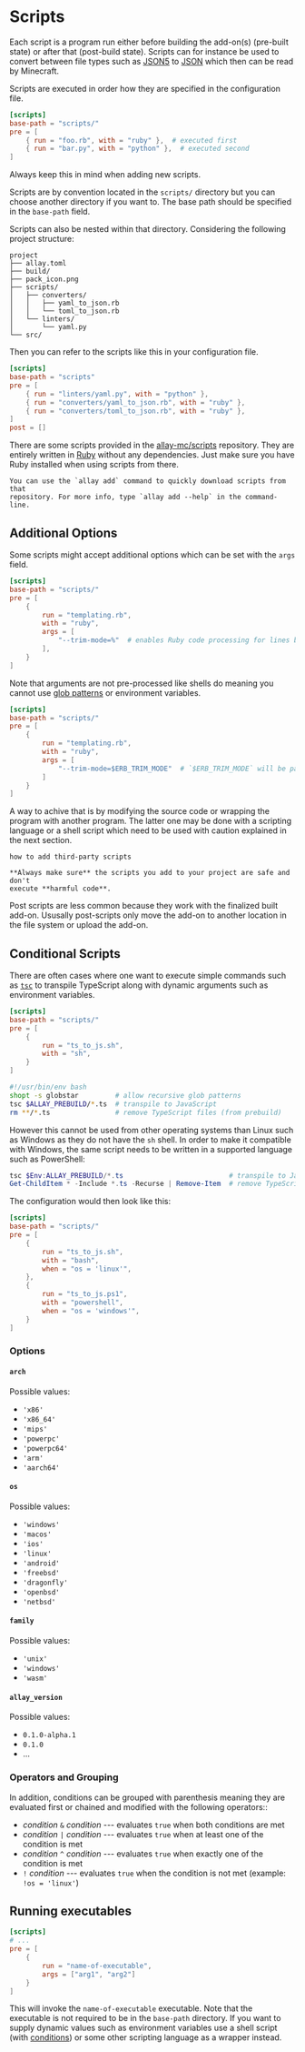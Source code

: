 # Scripts

<!-- toc -->

Each script is a program run either before building the add-on(s)
(pre-built state) or after that (post-build state). Scripts can for instance be
used to convert between file types such as [JSON5](https://json5.org/) to
[JSON](https://www.json.org/json-en.html) which then can be read by Minecraft.

Scripts are executed in order how they are specified in the configuration file.

```toml
[scripts]
base-path = "scripts/"
pre = [
    { run = "foo.rb", with = "ruby" },  # executed first
    { run = "bar.py", with = "python" },  # executed second
]
```

Always keep this in mind when adding new scripts.

Scripts are by convention located in the `scripts/` directory but you can choose
another directory if you want to. The base path should be specified in the
`base-path` field.

Scripts can also be nested within that directory. Considering the following project
structure:

```text
project
├── allay.toml
├── build/
├── pack_icon.png
├── scripts/
│   ├── converters/
│   │   ├── yaml_to_json.rb
│   │   └── toml_to_json.rb
│   └── linters/
│       └── yaml.py
└── src/
```

Then you can refer to the scripts like this in your configuration file.

```toml
[scripts]
base-path = "scripts"
pre = [
    { run = "linters/yaml.py", with = "python" },
    { run = "converters/yaml_to_json.rb", with = "ruby" },
    { run = "converters/toml_to_json.rb", with = "ruby" },
]
post = []
```

There are some scripts provided in the
[allay-mc/scripts](https://github.com/allay-mc/scripts/) repository. They are
entirely written in [Ruby](https://www.ruby-lang.org/en/) without any dependencies.
Just make sure you have Ruby installed when using scripts from there.

```admonish tip
You can use the `allay add` command to quickly download scripts from that
repository. For more info, type `allay add --help` in the command-line.
```


## Additional Options

Some scripts might accept additional options which can be set with the `args`
field.

```toml
[scripts]
base-path = "scripts/"
pre = [
    {
        run = "templating.rb",
        with = "ruby",
        args = [
            "--trim-mode=%"  # enables Ruby code processing for lines beginning with `%`
        ],
    }
]
```

Note that arguments are not pre-processed like shells do meaning you cannot use
[glob patterns](https://en.wikipedia.org/wiki/Glob_(programming)) or environment
variables.

```toml
[scripts]
base-path = "scripts/"
pre = [
    {
        run = "templating.rb",
        with = "ruby",
        args = [
            "--trim-mode=$ERB_TRIM_MODE"  # `$ERB_TRIM_MODE` will be passed to the program as is
        ]
    }
]
```

A way to achive that is by modifying the source code or wrapping the program with
another program. The latter one may be done with a scripting language or a shell
script which need to be used with caution explained in the next section.

```admonish todo
how to add third-party scripts
```

```admonish danger
**Always make sure** the scripts you add to your project are safe and don't
execute **harmful code**.
```

Post scripts are less common because they work with the finalized built add-on.
Ususally post-scripts only move the add-on to another location in the file
system or upload the add-on.


## Conditional Scripts

There are often cases where one want to execute simple commands such as
[`tsc`](https://www.typescriptlang.org/docs/handbook/compiler-options.html) to
transpile TypeScript along with dynamic arguments such as environment variables.

```toml
[scripts]
base-path = "scripts/"
pre = [
    {
        run = "ts_to_js.sh",
        with = "sh",
    }
]
```

```bash
#!/usr/bin/env bash
shopt -s globstar         # allow recursive glob patterns
tsc $ALLAY_PREBUILD/*.ts  # transpile to JavaScript
rm **/*.ts                # remove TypeScript files (from prebuild)
```

However this cannot be used from other operating systems than Linux such as Windows
as they do not have the `sh` shell. In order to make it compatible with Windows,
the same script needs to be written in a supported language such as PowerShell:

```powershell
tsc $Env:ALLAY_PREBUILD/*.ts                          # transpile to JavaScript
Get-ChildItem * -Include *.ts -Recurse | Remove-Item  # remove TypeScript files (from prebuild)
```

The configuration would then look like this:

```toml
[scripts]
base-path = "scripts/"
pre = [
    {
        run = "ts_to_js.sh",
        with = "bash",
        when = "os = 'linux'",
    },
    {
        run = "ts_to_js.ps1",
        with = "powershell",
        when = "os = 'windows'",
    }
]
```

### Options

#### `arch`

Possible values:

- `'x86'`
- `'x86_64'`
- `'mips'`
- `'powerpc'`
- `'powerpc64'`
- `'arm'`
- `'aarch64'`


#### `os`

Possible values:

- `'windows'`
- `'macos'`
- `'ios'`
- `'linux'`
- `'android'`
- `'freebsd'`
- `'dragonfly'`
- `'openbsd'`
- `'netbsd'`

#### `family`

Possible values:

- `'unix'`
- `'windows'`
- `'wasm'`

#### `allay_version`

Possible values:

- `0.1.0-alpha.1`
- `0.1.0`
- ...

### Operators and Grouping

In addition, conditions can be grouped with parenthesis meaning they are evaluated
first or chained and modified with the following operators::

- _condition_ `&` _condition_ --- evaluates `true` when both conditions are met
- _condition_ `|` _condition_ --- evaluates `true` when at least one of the condition is met
- _condition_ `^` _condition_ --- evaluates `true` when exactly one of the condition is met
- `!` _condition_ --- evaluates `true` when the condition is not met (example: `!os = 'linux'`)


## Running executables

```toml
[scripts]
# ...
pre = [
    {
        run = "name-of-executable",
        args = ["arg1", "arg2"]
    }
]
```

This will invoke the `name-of-executable` executable. Note that the executable is not
required to be in the `base-path` directory. If you want to supply dynamic values such
as environment variables use a shell script (with [conditions](#conditional-scripts)) or
some other scripting language as a wrapper instead.

